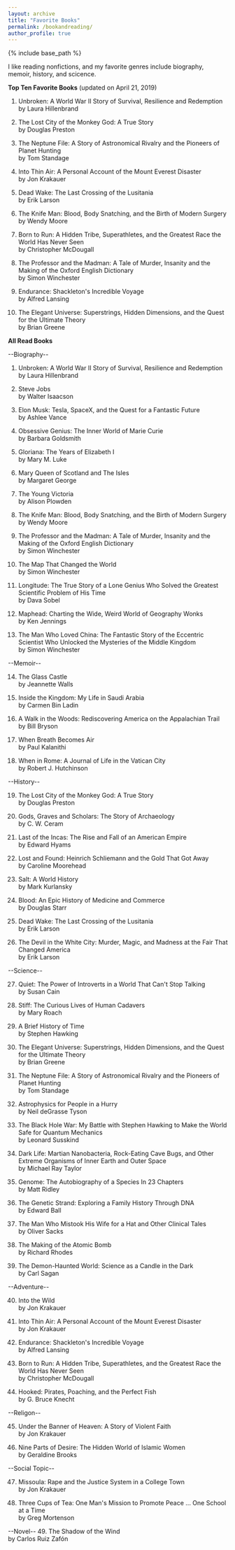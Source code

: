 ```yaml
---
layout: archive
title: "Favorite Books"
permalink: /bookandreading/
author_profile: true
---
```


{% include base_path %}


I like reading nonfictions, and my favorite genres include biography, memoir, history, and scicence. 

**Top Ten Favorite Books** (updated on April 21, 2019)

1. Unbroken: A World War II Story of Survival, Resilience and Redemption <br/>
   by Laura Hillenbrand

2. The Lost City of the Monkey God: A True Story <br/>
   by Douglas Preston
   
3. The Neptune File: A Story of Astronomical Rivalry and the Pioneers of Planet Hunting <br/>
   by Tom Standage
   
4. Into Thin Air: A Personal Account of the Mount Everest Disaster <br/>
	 by Jon Krakauer
   
5. Dead Wake: The Last Crossing of the Lusitania <br/>
	 by Erik Larson
   
6. The Knife Man: Blood, Body Snatching, and the Birth of Modern Surgery <br/>
   by Wendy Moore
   
7. Born to Run: A Hidden Tribe, Superathletes, and the Greatest Race the World Has Never Seen <br/>
   by Christopher McDougall
   
8. The Professor and the Madman: A Tale of Murder, Insanity and the Making of the Oxford English Dictionary <br/>
   by Simon Winchester
   
9. Endurance: Shackleton's Incredible Voyage <br/>
   by Alfred Lansing
   
10. The Elegant Universe: Superstrings, Hidden Dimensions, and the Quest for the Ultimate Theory <br/>
   by Brian Greene
	 
	

**All Read Books**

--Biography--

1. Unbroken: A World War II Story of Survival, Resilience and Redemption <br/>
   by Laura Hillenbrand

2. Steve Jobs <br/>
    by Walter Isaacson 
    
3. Elon Musk: Tesla, SpaceX, and the Quest for a Fantastic Future <br/>
    by Ashlee Vance
    
4. Obsessive Genius: The Inner World of Marie Curie <br/>
	  by Barbara Goldsmith

5. Gloriana: The Years of Elizabeth I <br/>
    by Mary M. Luke

6. Mary Queen of Scotland and The Isles  <br/>
    by Margaret George
    
7. The Young Victoria <br/>
    by Alison Plowden
    
8. The Knife Man: Blood, Body Snatching, and the Birth of Modern Surgery <br/>
   by Wendy Moore
   
9. The Professor and the Madman: A Tale of Murder, Insanity and the Making of the Oxford English Dictionary <br/>
   by Simon Winchester
    
10. The Map That Changed the World  <br/>
    by Simon Winchester

11. Longitude: The True Story of a Lone Genius Who Solved the Greatest Scientific Problem of His Time <br/>
    by Dava Sobel    
    
12. Maphead: Charting the Wide, Weird World of Geography Wonks <br/>
	  by Ken Jennings
    
13. The Man Who Loved China: The Fantastic Story of the Eccentric Scientist Who Unlocked the Mysteries of the Middle Kingdom <br/>
    by Simon Winchester
    
   
--Memoir--

14. The Glass Castle <br/>
    by Jeannette  Walls
    
15. Inside the Kingdom: My Life in Saudi Arabia <br/>
	  by Carmen Bin Ladin
    
16. A Walk in the Woods: Rediscovering America on the Appalachian Trail  <br/>
    by Bill Bryson
    
17. When Breath Becomes Air <br/>
    by Paul Kalanithi
    
18. When in Rome: A Journal of Life in the Vatican City <br/>
    by Robert J. Hutchinson


--History--

19. The Lost City of the Monkey God: A True Story <br/>
   by Douglas Preston

20. Gods, Graves and Scholars: The Story of Archaeology <br/>
    by C. W. Ceram
    
21. Last of the Incas: The Rise and Fall of an American Empire <br/>
    by Edward Hyams
    
22. Lost and Found: Heinrich Schliemann and the Gold That Got Away <br/>
    by Caroline Moorehead
    
23. Salt: A World History <br/>
    by Mark Kurlansky 	
    
24. Blood: An Epic History of Medicine and Commerce <br/>
    by Douglas Starr
    
25. Dead Wake: The Last Crossing of the Lusitania <br/>
	 by Erik Larson

26. The Devil in the White City: Murder, Magic, and Madness at the Fair That Changed America <br/>
    by Erik Larson


--Science--

27. Quiet: The Power of Introverts in a World That Can't Stop Talking <br/>
    by Susan Cain
    
28. Stiff: The Curious Lives of Human Cadavers <br/>
    by Mary Roach
    
29. A Brief History of Time <br/>
    by Stephen Hawking
    
30. The Elegant Universe: Superstrings, Hidden Dimensions, and the Quest for the Ultimate Theory <br/>
   by Brian Greene
   
31. The Neptune File: A Story of Astronomical Rivalry and the Pioneers of Planet Hunting <br/>
   by Tom Standage
    
32. Astrophysics for People in a Hurry <br/>
    by Neil deGrasse Tyson

33. The Black Hole War: My Battle with Stephen Hawking to Make the World Safe for Quantum Mechanics <br/>
	  by Leonard Susskind
    
34. Dark Life: Martian Nanobacteria, Rock-Eating Cave Bugs, and Other Extreme Organisms of Inner Earth and Outer Space <br/>
    by Michael Ray Taylor
    
35. Genome: The Autobiography of a Species In 23 Chapters <br/>
    by Matt Ridley
    
36. The Genetic Strand: Exploring a Family History Through DNA <br/>
    by Edward Ball
    
37. The Man Who Mistook His Wife for a Hat and Other Clinical Tales <br/>
	  by Oliver Sacks
    
38. The Making of the Atomic Bomb <br/>
    by Richard Rhodes   
    
39. The Demon-Haunted World: Science as a Candle in the Dark <br/>
    by Carl Sagan


--Adventure--

40. Into the Wild <br/>
    by Jon Krakauer
    
41. Into Thin Air: A Personal Account of the Mount Everest Disaster <br/>
	 by Jon Krakauer

42. Endurance: Shackleton's Incredible Voyage <br/>
   by Alfred Lansing
   
43. Born to Run: A Hidden Tribe, Superathletes, and the Greatest Race the World Has Never Seen <br/>
   by Christopher McDougall
   
44. Hooked: Pirates, Poaching, and the Perfect Fish <br/>
    by G. Bruce Knecht


--Religon--

45. Under the Banner of Heaven: A Story of Violent Faith <br/>
    by Jon Krakauer
    
46. Nine Parts of Desire: The Hidden World of Islamic Women <br/>
    by Geraldine Brooks 
    
    
--Social Topic--
    
47. Missoula: Rape and the Justice System in a College Town  <br/>
    by Jon Krakauer
    
48. Three Cups of Tea: One Man's Mission to Promote Peace ... One School at a Time <br/>
    by Greg Mortenson
    
    
--Novel--
49. The Shadow of the Wind <br/>
    by Carlos Ruiz Zafón



   
    

    


  

    

    

    

    


